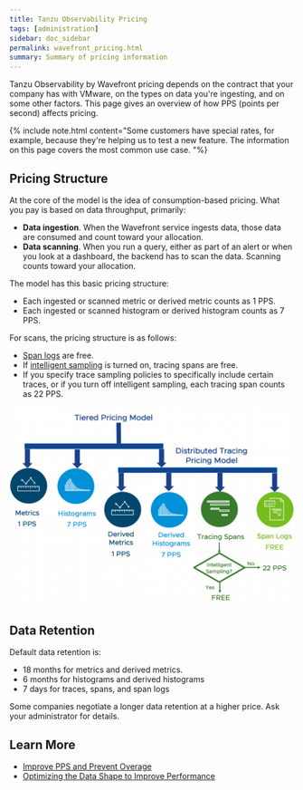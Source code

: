 ```yaml
---
title: Tanzu Observability Pricing
tags: [administration]
sidebar: doc_sidebar
permalink: wavefront_pricing.html
summary: Summary of pricing information
---
```

Tanzu Observability by Wavefront pricing depends on the contract that your company has with VMware, on the types on data you're ingesting, and on some other factors. This page gives an overview of how PPS (points per second) affects pricing.

{% include note.html content="Some customers have special rates, for example, because they're helping us to test a new feature. The information on this page covers the most common use case. "%}

## Pricing Structure

At the core of the model is the idea of consumption-based pricing. What you pay is based on data throughput, primarily:
* **Data ingestion**. When the Wavefront service ingests data, those data are consumed and count toward your allocation.
* **Data scanning**. When you run a query, either as part of an alert or when you look at a dashboard, the backend has to scan the data. Scanning counts toward your allocation.

The model has this basic pricing structure:
* Each ingested or scanned metric or derived metric counts as 1 PPS.
* Each ingested or scanned histogram or derived histogram counts as 7 PPS.

For scans, the pricing structure is as follows:
* [Span logs](trace_data_details.html#span-logs) are free.
* If [intelligent sampling](trace_data_sampling.html#intelligent-sampling) is turned on, tracing spans are free.
* If you specify trace sampling policies to specifically include certain traces, or if you turn off intelligent sampling, each tracing span counts as 22 PPS.

![Metrics 1pps and Histograms 7pps are the basis, distributed tracing is 22 PPS if intelligent sampling is turned off](images/pricing_model_1.png)


## Data Retention

Default data retention is:
* 18 months for metrics and derived metrics.
* 6 months for histograms and derived histograms
* 7 days for traces, spans, and span logs

Some companies negotiate a longer data retention at a higher price. Ask your administrator for details.

## Learn More

* [Improve PPS and Prevent Overage](wavefront_usage_info.html)
* [Optimizing the Data Shape to Improve Performance](optimize_data_shape.html)
